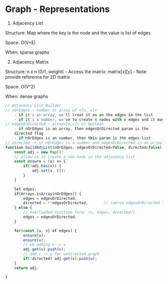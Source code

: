 # Graph - Representations

1) Adjacency List

Structure: Map where the key is the node and the value is list of edges

Space: O(V+E)

When: sparse graphs

2) Adjacency Matrix

Structure: n x n (0/1, weight)
    - Access the matrix: matrix[x][y]
    - Note: provide reference for 2D matrix

Space: O(V^2)

When: dense graphs


```js
// Adjacency List Builder
// nOrEdges - number or array of <[n, v]>
    - if it's an array, we'll treat it as an the edges in the list
    - if it's a number, we've to create n nodes with e edges and it may be directed or not
// edgesOrDirected - Array<[e,v]> or boolean
    - if nOrEdges is an array, then edgesOrDirected param is the 
    directed flag
    - if nOrEdges is an number, then this param is the edges list
// directed -> if nOrEdges is a number and edgesOrDirected is an array, then we need this to determine whether it's a directed graph or not
function buildAdjList(nOrEdges, edgesOrDirected=false, directed=false) {
    const adj = new Map();
    // allow us to create a new node in the adjacency list
    const ensure = (x) => {
        if(!adj.has(x)) {
            adj.set(x, []);
        }
    }

    let edges;
    if(Arrays.isArray(nOrEdges)) {
        edges = edgesOrDirected;
        directed = !!edgesOrDirected;       // coerce edgesOrDirected to boolean
    } else {
        // overloaded function form: (n, edges, directed?)
        edges = edgesOrDirected;
    }

    for(const [u, v] of edges) {
        ensure(u);
        ensure(v);
        // we adding u -> v
        adj.get(u).push(v);
        // add v -> u for undirected graph
        if(!directed) adj.get(v).push(u);
    }
    return adj;

}

```
